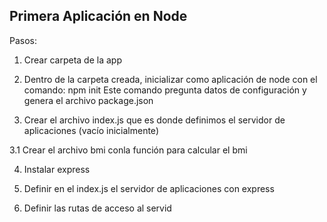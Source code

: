 ## Primera Aplicación en Node
Pasos:
1. Crear carpeta de la app

2. Dentro de la carpeta creada, inicializar como 
aplicación de node con el comando: npm init
Este comando pregunta datos de configuración y genera
el archivo package.json

3. Crear el archivo index.js que es donde definimos el 
servidor de aplicaciones (vacío inicialmente)

3.1 Crear el archivo bmi conla función para calcular el bmi

4. Instalar express

5. Definir en el index.js el servidor de aplicaciones con express

6. Definir las rutas de acceso al servid